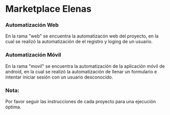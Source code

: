 # Marketplace Elenas

### Automatización Web 
En la rama "web" se encuentra la automatizacón web del proyecto, en la cual se realizó la automatización de el registro y loging de un usuario.

### Automatización Móvil
En la rama "movil" se encuentra la automatización de la aplicación móvil de android, en la cual se realizó la automatización de llenar un formulario e intentar iniciar sesión con un usuario desconocido.

### Nota:
Por favor seguir las instrucciones de cada proyecto para una ejecución óptima.
